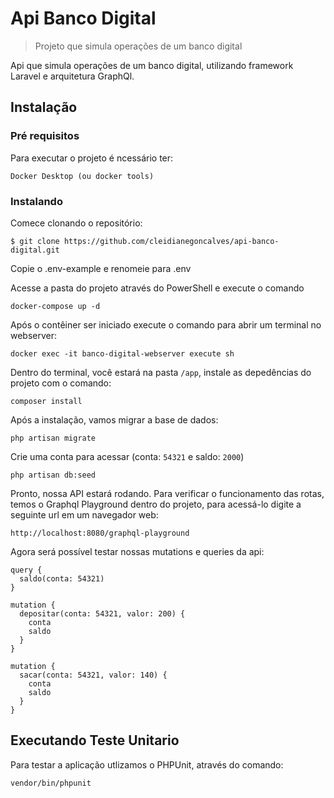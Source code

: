 
# Api Banco Digital
> Projeto que simula operações de um banco digital

Api que simula operações de um banco digital, utilizando framework Laravel e arquitetura GraphQl.

## Instalação
### Pré requisitos

Para executar o projeto é ncessário ter:

```
Docker Desktop (ou docker tools)
```

### Instalando

Comece clonando o repositório:
```
$ git clone https://github.com/cleidianegoncalves/api-banco-digital.git
```

Copie o .env-example e renomeie para .env

Acesse a pasta do projeto através do PowerShell e execute o comando
```
docker-compose up -d
```

Após o contêiner ser iniciado execute o comando para abrir um terminal no webserver:

```
docker exec -it banco-digital-webserver execute sh
```

Dentro do terminal, você estará na pasta `/app`, instale as depedências do projeto com o comando:

```
composer install
```

Após a instalação, vamos migrar a base de dados:

```
php artisan migrate
```

Crie uma conta para acessar (conta: `54321` e saldo: `2000`)

```
php artisan db:seed
```

Pronto, nossa API estará rodando. Para verificar o funcionamento das rotas, temos o Graphql Playground dentro do projeto, para acessá-lo digite a seguinte url em um navegador web:
```
http://localhost:8080/graphql-playground
```

Agora será possível testar nossas mutations e queries da api:

```
query {
  saldo(conta: 54321)
}

mutation {
  depositar(conta: 54321, valor: 200) {
    conta
    saldo
  }
}

mutation {
  sacar(conta: 54321, valor: 140) {
    conta
    saldo
  }
}
```

## Executando Teste Unitario

Para testar a aplicação utlizamos o PHPUnit, através do comando:

```
vendor/bin/phpunit
```
